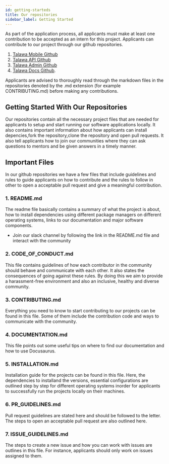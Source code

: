 ```yaml
---
id: getting-starteds
title: Our repositories
sidebar_label: Getting Started
---
```


As part of the application process, all applicants must make at least one contribution to be accepted as an intern for this project. Applicants can contribute to our project through our github repositories.

1. [Talawa Mobile Github](https://github.com/PalisadoesFoundation/talawa)
1. [Talawa API Github](https://github.com/PalisadoesFoundation/talawa-api)
1. [Talawa Admin Github](https://github.com/PalisadoesFoundation/talawa-admin)
1. [Talawa Docs Github](https://github.com/PalisadoesFoundation/talawa-docs).

Applicants are advised to thoroughly read through the markdown files in the repositories denoted by the .md extension (for example CONTRIBUTING.md) before making any contributions. 

## Getting Started With Our Repositories

Our repositories contain all the necessary project files that are needed for applicants to setup and start running our software applications locally. It also contains important information about how applicants can install depencies,fork the repository,clone the repository and open pull requests. It also tell applicants how to join our communities where they can ask questions to mentors and be given answers in a timely manner. 

## Important Files

In our github repositories we have a few files that include guidelines and rules to guide applicants on how to contribute and the rules to follow in other to open a acceptable pull request and give a meaningful contribution.

### 1.   README.md

The readme file basically contains a summary of what the project is about, how to install dependencies using different package managers on different operating systems, links to our documentation and major software components.
* Join our slack channel by following the link in the README.md file and interact with the community

### 2.  CODE_OF_CONDUCT.md

This file contains guidelines of how each contributor in the community should behave and communicate with each other. It also states the consequences of going against these rules. By doing this we aim to provide a harassment-free environment and also an inclusive, healthy and diverse community.

### 3.  CONTRIBUTING.md

Everything you need to know to start contributing to our projects can be found in this file.
Some of them include the contribution code and ways to communicate with the community.

### 4.  DOCUMENTATION.md

This file points out some useful tips on where to find our documentation and how to use Docusaurus.

### 5.  INSTALLATION.md

Installation guide for the projects can be found in this file. Here, the dependencies to installand the versions, essential configurations are outlined step by step for different operating systems inorder for applicants to successfully run the projects locally on their machines.

### 6.  PR_GUIDELINES.md

Pull request guidelines are stated here and should be followed to the letter. The steps to open an acceptable pull request are also outlined here.

### 7.  ISSUE_GUIDELINES.md

The steps to create a new issue and how you can work with issues are outlines in this file. For instance, applicants should only work on issues assigned to them. 

